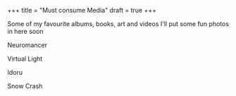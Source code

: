 +++
title = "Must consume Media"
draft = true
+++

Some of my favourite albums, books, art and videos
I'll put some fun photos in here soon

Neuromancer

Virtual Light

Idoru

Snow Crash
